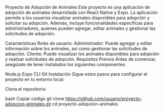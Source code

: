 Proyecto de Adopción de Animales
Este proyecto es una aplicación de adopción de animales desarrollada con React Native y Expo. La aplicación permite a los usuarios visualizar animales disponibles para adopción y solicitar su adopción. Además, incluye funcionalidades específicas para administradores, quienes pueden agregar, editar animales y gestionar las solicitudes de adopción.

Características
Roles de usuario:
Administrador: Puede agregar y editar información sobre los animales, así como gestionar las solicitudes de adopción.
Cliente: Puede visualizar los animales disponibles para adopción y realizar solicitudes de adopción.
Requisitos Previos
Antes de comenzar, asegúrate de tener instalados los siguientes componentes:

Node.js
Expo CLI
Git
Instalación
Sigue estos pasos para configurar el proyecto en tu entorno local:

Clona el repositorio:

bash
Copiar código
git clone https://github.com/usuario/proyecto-adopcion-animales.git
cd proyecto-adopcion-animales

